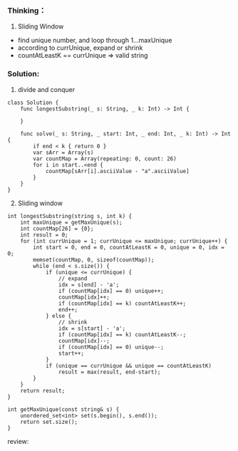 ### Thinking：
1. Sliding Window
- find unique number, and loop through 1...maxUnique
- according to currUnique, expand or shrink
- countAtLeastK == currUnique => valid string


### Solution:
1. divide and conquer
```
class Solution {
    func longestSubstring(_ s: String, _ k: Int) -> Int {
		       
    }

	func solve(_ s: String, _ start: Int, _ end: Int, _ k: Int) -> Int {
		if end < k { return 0 }
		var sArr = Array(s)
		var countMap = Array(repeating: 0, count: 26)
		for i in start..<end {
			countMap[sArr[i].asciiValue - "a".asciiValue]
		}
	}
}
```
2. Sliding window
```
int longestSubstring(string s, int k) {
	int maxUnique = getMaxUnique(s);
	int countMap[26] = {0};
	int result = 0;
	for (int currUnique = 1; currUnique <= maxUnique; currUnique++) {
		int start = 0, end = 0, countAtLeastK = 0, unique = 0, idx = 0;
		memset(countMap, 0, sizeof(countMap));
		while (end < s.size()) {
			if (unique <= currUnique) {
				// expand
				idx = s[end] - 'a';
				if (countMap[idx] == 0) unique++;
				countMap[idx]++;
				if (countMap[idx] == k) countAtLeastK++;
				end++;
			} else {
				// shrink
				idx = s[start] - 'a';
				if (countMap[idx] == k) countAtLeastK--;
				countMap[idx]--;
				if (countMap[idx] == 0) unique--;
				start++;
			}
			if (unique == currUnique && unique == countAtLeastK)
				result = max(result, end-start);
		}
	}
	return result;
}

int getMaxUnique(const string& s) {
	unordered_set<int> set(s.begin(), s.end());
	return set.size();
}
```

review: